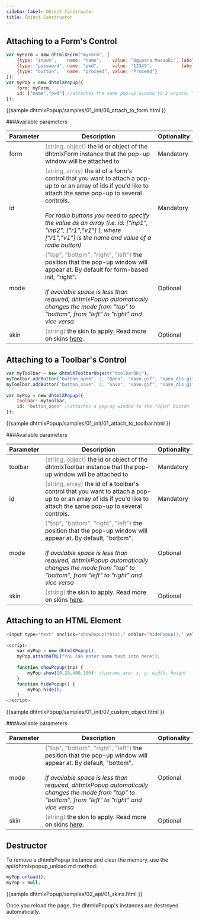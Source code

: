```yaml
---
sidebar_label: Object Constructor
title: Object Constructor
---          
```




Attaching to a Form's Control
-----------------------------------------------

~~~js
var myForm = new dhtmlXForm("myForm", [
    {type: "input",    name: "name",    value: "Ogiwara Masaaki", label: "Full Name"},
    {type: "password", name: "pwd",     value: "12345",           label: "Password"},
    {type: "button",   name: "proceed", value: "Proceed"}
]);
var myPop = new dhtmlXPopup({ 
    form: myForm, 
    id: ["name","pwd"] //attaches the same pop-up window to 2 inputs: "Full Name" and "Password"
});
~~~
{{sample
dhtmlxPopup/samples/01_init/06_attach_to_form.html
}}

###Available parameters


<table class="list" cellspacing="0" cellpadding="5" border="0" >
	<thead>
	<tr>
		<th>
			Parameter
		</th>
		<th>
			Description
		</th>
        <th>
			Optionality
		</th>
	</tr>
	</thead>
<tbody>
	<tr>
		<td>form</td>
		<td><span style="color:rgb(141, 122, 122);">(string, object)</span> the id or object of the dhtmlxForm instance that the pop-up window will be attached to</td>
        <td>Mandatory</td>
    </tr>
	<tr>
		<td>id</td>
		<td><span style="color:rgb(141, 122, 122);">(string, array)</span> the id of a form's control that you want to attach a pop-up to or an array of ids if you'd like to attach the same pop-up to several controls.<br/> <br/>
<i>For radio buttons you need to specify the value as an array (i.e. id: ["inp1", "inp2", ["r1","v1"] ], where ["r1","v1"] is the name and value of a radio button)</i></td>
        <td>Mandatory</td>
    </tr>
	<tr>
		<td>mode</td>
		<td><span style="color:rgb(141, 122, 122);">("top", "bottom", "right", "left")</span> the position that the pop-up window will appear at. By default for form-based init, "right".<br/><br/> <i> If available space is less than required, 
dhtmlxPopup automatically changes the mode from "top" to "bottom", from "left" to "right" and vice versa</i></td>
        <td>Optional</td>
    </tr>
	<tr>
		<td>skin</td>
		<td><span style="color:rgb(141, 122, 122);">(string)</span> the skin to apply. Read more on skins <a href="">here</a>.</td>
        <td>Optional</td>
    </tr>
</tbody>
</table>



Attaching to a Toolbar's Control
---------------------------------------------------------------
~~~js
var myToolbar = new dhtmlXToolbarObject("toolbarObj");
myToolbar.addButton("button_open", 2, "Open", "open.gif", "open_dis.gif");
myToolbar.addButton("button_save", 3, "Save", "save.gif", "save_dis.gif");
 
var myPop = new dhtmlXPopup({ 
	toolbar: myToolbar,
    id: "button_open" //attaches a pop-up window to the "Open" button
});
~~~
{{sample
dhtmlxPopup/samples/01_init/01_attach_to_toolbar.html
}}

###Available parameters


<table class="list" cellspacing="0" cellpadding="5" border="0">
	<thead>
	<tr>
		<th>
			Parameter
		</th>
		<th>
			Description
		</th>
        <th>
			Optionality
		</th>
	</tr>
	</thead>
<tbody>
	<tr>
		<td>toolbar</td>
		<td><span style="color:rgb(141, 122, 122);">(string, object)</span> the id or object of the dhtmlxToolbar instance that the pop-up window will be attached to</td>
        <td>Mandatory</td>
    </tr>
	<tr>
		<td>id</td>
		<td><span style="color:rgb(141, 122, 122);">(string, array)</span> the id of a toolbar's control that you want to attach a pop-up to or an array of ids if you'd like to attach the same pop-up to several controls.
</td>
        <td>Mandatory</td>
    </tr>
	<tr>
		<td>mode</td>
		<td><span style="color:rgb(141, 122, 122);">("top", "bottom", "right", "left")</span> the position that the pop-up window will appear at. By default, "bottom".<br/><br/> <i> If available space is less than required, 
dhtmlxPopup automatically changes the mode from "top" to "bottom", from "left" to "right" and vice versa</i></td>
        <td>Optional</td>
    </tr>
	<tr>
		<td>skin</td>
		<td><span style="color:rgb(141, 122, 122);">(string)</span> the skin to apply. Read more on skins <a href="">here</a>.</td>
        <td>Optional</td>
    </tr>
</tbody>
</table>




Attaching to an HTML Element
---------------------------
~~~js
<input type="text" onclick="showPopup(this);" onblur="hidePopup();" value="click">
 
<script>
    var myPop = new dhtmlXPopup();
    myPop.attachHTML("You can enter some text into here");
 
    function showPopup(inp) {
        myPop.show(20,20,400,300); //params are: x, y, width, height
    }
    function hidePopup() {
        myPop.hide();
    }
</script>
~~~

{{sample
dhtmlxPopup/samples/01_init/07_custom_object.html
}}


###Available parameters


<table class="list" cellspacing="0" cellpadding="5" border="0" >
	<thead>
	<tr>
		<th>
			Parameter
		</th>
		<th>
			Description
		</th>
        <th>
			Optionality
		</th>
	</tr>
	</thead>
<tbody>
	<tr>
		<td>mode</td>
		<td><span style="color:rgb(141, 122, 122);">("top", "bottom", "right", "left")</span> the position that the pop-up window will appear at. By default, "bottom".<br/><br/> <i> If available space is less than required, 
dhtmlxPopup automatically changes the mode from "top" to "bottom", from "left" to "right" and vice versa</i></td>
        <td>Optional</td>
    </tr>
	<tr>
		<td>skin</td>
		<td><span style="color:rgb(141, 122, 122);">(string)</span> the skin to apply. Read more on skins <a href="">here</a>.</td>
        <td>Optional</td>
    </tr>
</tbody>
</table>

Destructor
--------------------------------------------
To remove a dhtmlxPopup instance and clear the memory, use the api/dhtmlxpopup_unload.md method:

~~~js
myPop.unload();
myPop = null;
~~~
{{sample
dhtmlxPopup/samples/02_api/01_skins.html
}}

 Once you reload the page, the dhtmlxPopup's instances are destroyed automatically.

